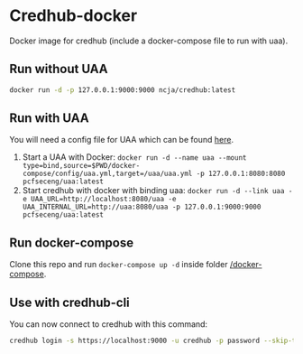 # Credhub-docker

Docker image for credhub (include a docker-compose file to run with uaa).

## Run without UAA

```bash
docker run -d -p 127.0.0.1:9000:9000 ncja/credhub:latest
```

## Run with UAA

You will need a config file for UAA which can be found [here](/docker-compose/config/uaa.yml).

1. Start a UAA with Docker: `docker run -d --name uaa --mount type=bind,source=$PWD/docker-compose/config/uaa.yml,target=/uaa/uaa.yml -p 127.0.0.1:8080:8080 pcfseceng/uaa:latest`
2. Start credhub with docker with binding uaa: `docker run -d --link uaa -e UAA_URL=http://localhost:8080/uaa -e UAA_INTERNAL_URL=http://uaa:8080/uaa -p 127.0.0.1:9000:9000 pcfseceng/uaa:latest`

## Run docker-compose

Clone this repo and run `docker-compose up -d` inside folder [/docker-compose](/docker-compose).

## Use with credhub-cli

You can now connect to credhub with this command:

```bash
credhub login -s https://localhost:9000 -u credhub -p password --skip-tls-validation
```
